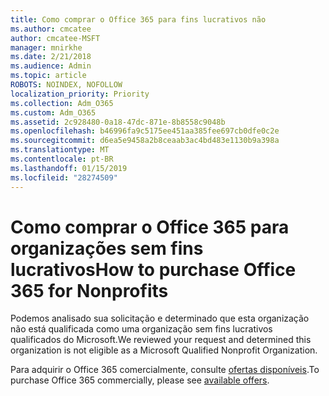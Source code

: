 ```yaml
---
title: Como comprar o Office 365 para fins lucrativos não
ms.author: cmcatee
author: cmcatee-MSFT
manager: mnirkhe
ms.date: 2/21/2018
ms.audience: Admin
ms.topic: article
ROBOTS: NOINDEX, NOFOLLOW
localization_priority: Priority
ms.collection: Adm_O365
ms.custom: Adm_O365
ms.assetid: 2c928480-0a18-47dc-871e-8b8558c9048b
ms.openlocfilehash: b46996fa9c5175ee451aa385fee697cb0dfe0c2e
ms.sourcegitcommit: d6ea5e9458a2b8ceaab3ac4bd483e1130b9a398a
ms.translationtype: MT
ms.contentlocale: pt-BR
ms.lasthandoff: 01/15/2019
ms.locfileid: "28274509"
---
```

# <a name="how-to-purchase-office-365-for-nonprofits"></a><span data-ttu-id="9fe6b-102">Como comprar o Office 365 para organizações sem fins lucrativos</span><span class="sxs-lookup"><span data-stu-id="9fe6b-102">How to purchase Office 365 for Nonprofits</span></span>

<span data-ttu-id="9fe6b-103">Podemos analisado sua solicitação e determinado que esta organização não está qualificada como uma organização sem fins lucrativos qualificados do Microsoft.</span><span class="sxs-lookup"><span data-stu-id="9fe6b-103">We reviewed your request and determined this organization is not eligible as a Microsoft Qualified Nonprofit Organization.</span></span>
  
<span data-ttu-id="9fe6b-104">Para adquirir o Office 365 comercialmente, consulte [ofertas disponíveis](https://portal.office.com/AdminPortal/Home).</span><span class="sxs-lookup"><span data-stu-id="9fe6b-104">To purchase Office 365 commercially, please see [available offers](https://portal.office.com/AdminPortal/Home).</span></span>
  


